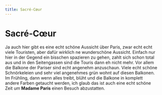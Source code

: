 ```yaml
---
title: Sacré-Cœur
---
```


# Sacré-Cœur

Ja auch hier gibt es eine echt schöne Aussicht über Paris, zwar echt echt viele Touristen, aber dafür wirklich ne wunderschöne Aussicht. Einfach nur hier in der Gegend ein bisschen spazieren zu gehen, zahlt sich schon total aus und in den Seitengassen sind die Touris dann eh nicht mehr. Vor allem die Balkone der Pariser sind echt angenehm anzuschaun. Viele echt schöne Schnörkeleien und sehr viel angenehmes grün wohnt auf diesen Balkonen. Im Frühling, dann wenn alles treibt, blüht und die Balkone in komplett andere Farben getaucht werden, ich glaub das ist auch eine echt schöne Zeit um **Madame Paris** einen Besuch abzustatten.

<BaseImage src="paris/sacre-coeur-1.jpg" alt="Sacre Coeur" class="mb-5" />
<BaseImage src="paris/sacre-coeur-2.jpg" alt="Sacre Coeur" class="mb-5" />
<BaseImage src="paris/sacre-coeur-3.jpg" alt="Sacre Coeur" class="mb-5" />
<BaseImage src="paris/sacre-coeur-4.jpg" alt="Sacre Coeur" class="mb-5" />
<BaseImage src="paris/sacre-coeur-5.jpg" alt="Sacre Coeur" class="mb-5" />